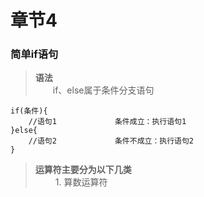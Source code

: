 # 章节4
### 简单if语句
> **语法**  
> &ensp;&ensp;&ensp;&ensp;if、else属于条件分支语句
```
if(条件){
    //语句1             条件成立：执行语句1
}else{
    //语句2             条件不成立：执行语句2
}
```
> **运算符主要分为以下几类**  
> &ensp;&ensp;&ensp;&ensp; 1. 算数运算符  
